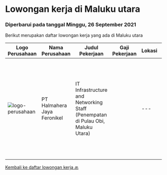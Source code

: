 
  # Lowongan kerja di Maluku utara

  ### Diperbarui pada tanggal Minggu, 26 September 2021

  Berikut merupakan daftar lowongan kerja yang ada di Maluku utara

  |Logo Perusahaan | Nama Perusahaan | Judul Pekerjaan | Gaji Pekerjaan | Lokasi | Deskripsi | Tanggal diunggah | Pranala |
  | -------------- | --------------- | --------------- | --------- | --------- | -------------- | ------- | ----------- |
  |![logo-perusahaan](https://image-service-cdn.seek.com.au/5582002035ae62ec1974f28a6c0ebc18f930b553/ee4dce1061f3f616224767ad58cb2fc751b8d2dc)|PT Halmahera Jaya Feronikel|IT Infrastructure and Networking Staff (Penempatan di Pulau Obi, Maluku Utara)||---|Maluku Utara|Job Description : Provide technical support to the development of the infrastructure systems and services Define, order, and monitor installation and...|Jumat, 10 September 2021|https://www.jobstreet.co.id/id/job/it-infrastructure-and-networking-staff-penempatan-di-pulau-obi-maluku-utara-3614542?token=0~6e1a9f53-5673-4a14-a404-4b0152687e69&sectionRank=1&jobId=jobstreet-id-job-3614542|


  [Kembali ke daftar lowongan kerja 🔙](../README.md#daftar-lowongan-kerja)
  